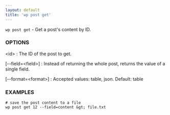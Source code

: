 ```yaml
---
layout: default
title: 'wp post get'
---
```


`wp post get` - Get a post's content by ID.

### OPTIONS

&lt;id&gt;
: The ID of the post to get.

[\--field=&lt;field&gt;]
: Instead of returning the whole post, returns the value of a single field.

[\--format=&lt;format&gt;]
: Accepted values: table, json. Default: table

### EXAMPLES

    # save the post content to a file
    wp post get 12 --field=content &gt; file.txt


